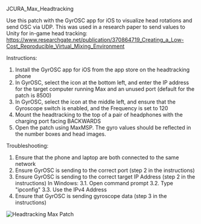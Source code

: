 JCURA_Max_Headtracking

Use this patch with the GyrOSC app for iOS to visualize head rotations and send OSC via UDP. 
This was used in a research paper to send values to Unity for in-game head tracking:
https://www.researchgate.net/publication/370864719_Creating_a_Low-Cost_Reproducible_Virtual_Mixing_Environment


Instructions:
1. Install the GyrOSC app for iOS from the app store on the headtracking phone
2. In GyrOSC, select the icon at the bottom left, and enter the IP address for the target computer running Max and an unused port (default for the patch is 8500)
3. In GyrOSC, select the icon at the middle left, and ensure that the Gyroscope switch is enabled, and the Frequency is set to 120
4. Mount the headtracking to the top of a pair of headphones with the charging port facing BACKWARDS
5. Open the patch using MaxMSP. The gyro values should be reflected in the number boxes and head images.


Troubleshooting:
1. Ensure that the phone and laptop are both connected to the same network
2. Ensure GyrOSC is sending to the correct port (step 2 in the instructions)
3. Ensure GyrOSC is sending to the correct target IP Address (step 2 in the instructions)
	In Windows:
	3.1. Open command prompt
	3.2. Type "ipconfig"
	3.3. Use the IPv4 Address
4. Ensure that GyrOSC is sending gyroscope data (step 3 in the instructions)


![Headtracking Max Patch](https://github.com/bgmennie/JCURA_Max_Headtracking/assets/33833740/6cff3e92-0aac-4b6e-9a48-7938c3bc9791)
